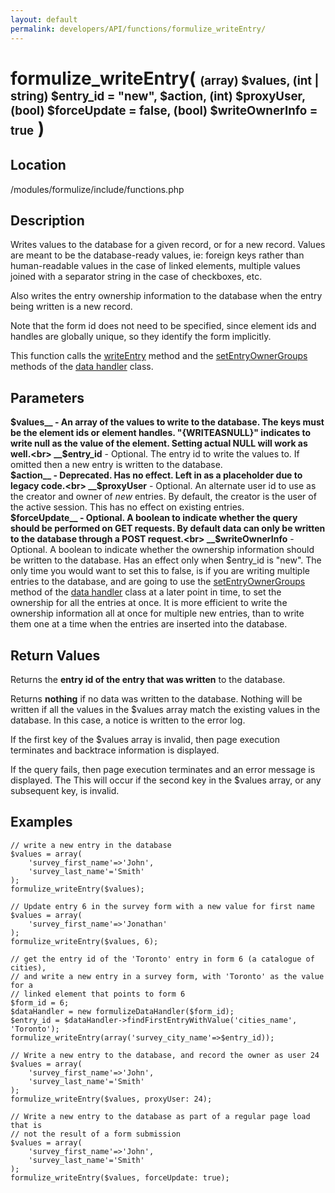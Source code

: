 ```yaml
---
layout: default
permalink: developers/API/functions/formulize_writeEntry/
---
```


# formulize_writeEntry( <span style='font-size: 14pt;'>(array) $values, (int | string) $entry_id = "new", $action, (int) $proxyUser, (bool) $forceUpdate = false, (bool) $writeOwnerInfo = true</span> ) 

## Location

/modules/formulize/include/functions.php

## Description

Writes values to the database for a given record, or for a new record. Values are meant to be the database-ready values, ie: foreign keys rather than human-readable values in the case of linked elements, multiple values joined with a separator string in the case of checkboxes, etc.

Also writes the entry ownership information to the database when the entry being written is a new record.

Note that the form id does not need to be specified, since element ids and handles are globally unique, so they identify the form implicitly.

This function calls the [writeEntry](../../classes/data_handler/writeEntry/) method and the [setEntryOwnerGroups](../../classes/data_handler/setEntryOwnerGroups/) methods of the [data handler](../../classes/data_handler/) class.

## Parameters

__$values__ - An array of the values to write to the database. The keys must be the element ids or element handles. "{WRITEASNULL}" indicates to write null as the value of the element. Setting actual NULL will work as well.<br>
__$entry_id__ - Optional. The entry id to write the values to. If omitted then a new entry is written to the database.<br>
__$action__ - Deprecated. Has no effect. Left in as a placeholder due to legacy code.<br>
__$proxyUser__ - Optional. An alternate user id to use as the creator and owner of _new_ entries. By default, the creator is the user of the active session. This has no effect on existing entries.<br>
__$forceUpdate__ - Optional. A boolean to indicate whether the query should be performed on GET requests. By default data can only be written to the database through a POST request.<br>
__$writeOwnerInfo__ - Optional. A boolean to indicate whether the ownership information should be written to the database. Has an effect only when $entry_id is "new". The only time you would want to set this to false, is if you are writing multiple entries to the database, and are going to use the [setEntryOwnerGroups](../../classes/data_handler/setEntryOwnerGroups/) method of the [data handler](../../classes/data_handler/) class at a later point in time, to set the ownership for all the entries at once. It is more efficient to write the ownership information all at once for multiple new entries, than to write them one at a time when the entries are inserted into the database.

## Return Values

Returns the __entry id of the entry that was written__ to the database.

Returns __nothing__ if no data was written to the database. Nothing will be written if all the values in the $values array match the existing values in the database. In this case, a notice is written to the error log.

If the first key of the $values array is invalid, then page execution terminates and backtrace information is displayed.

If the query fails, then page execution terminates and an error message is displayed. The This will occur if the second key in the $values array, or any subsequent key, is invalid.

## Examples

~~~
// write a new entry in the database
$values = array(
    'survey_first_name'=>'John',
    'survey_last_name'='Smith'
);
formulize_writeEntry($values);
~~~

~~~
// Update entry 6 in the survey form with a new value for first name
$values = array(
    'survey_first_name'=>'Jonathan'
);
formulize_writeEntry($values, 6);
~~~

~~~
// get the entry id of the 'Toronto' entry in form 6 (a catalogue of cities),
// and write a new entry in a survey form, with 'Toronto' as the value for a
// linked element that points to form 6
$form_id = 6;
$dataHandler = new formulizeDataHandler($form_id);
$entry_id = $dataHandler->findFirstEntryWithValue('cities_name', 'Toronto');
formulize_writeEntry(array('survey_city_name'=>$entry_id));
~~~

~~~
// Write a new entry to the database, and record the owner as user 24
$values = array(
    'survey_first_name'=>'John',
    'survey_last_name'='Smith'
);
formulize_writeEntry($values, proxyUser: 24);
~~~

~~~
// Write a new entry to the database as part of a regular page load that is
// not the result of a form submission
$values = array(
    'survey_first_name'=>'John',
    'survey_last_name'='Smith'
);
formulize_writeEntry($values, forceUpdate: true);
~~~
